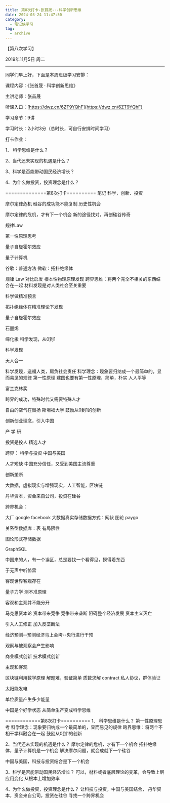 ```yaml
---
title: 第8次打卡-张首晟-·-科学创新思维
date: 2024-03-24 11:47:50
category:
  - 笔记侠学习
tag:
  - archive
---
```

【第八次学习】

2019年11月5日 周二   

----------------------------------

同学们早上好，下面是本周班级学习安排：

课程内容：《张首晟 · 科学创新思维》

主讲老师：张首晟

听课入口：[https://dwz.cn/6ZT9YQhF](https://dwz.cn/6ZT9YQhF)

学习章节：9讲

学习时长：2小时3分（总时长，可自行安排时间学习）

打卡作业：

1、 科学思维是什么？

2、当代还未实现的机遇是什么？

3、科学是否能带动国民经济增长？

4、为什么做投资，投资理念是什么？

==============第8次打卡==========
笔记
科学，创新、投资

摩尔定律危机
硅谷的成功能不能复制
历史性机会

摩尔定律的危机，才有下一个机会
新的途径找对，再创硅谷传奇

规律Law

第一性原理思考

量子自旋霍尔效应

量子计算机

谷歌：普通方法
微软：拓扑绝缘体


规律 Law
对比启发
根本性物理原理发现
跨界思维：将两个完全不相关的东西结合在一起
材料发现是对人类社会至关重要

科学做精准预言

拓扑绝缘体在精准理论下发现


量子自旋霍尔效应

石墨烯

缔化汞
科学发现，从0到1

科学发现

天人合一

科学发现，造福人类，肩负社会责任
科学理念：现象要归纳成一个最简单的，显而易见的规律
第一性原理
建国也要有第一性原理，简单，朴实
人人平等

富兰克林奖

跨界的成功，特殊时代又需要特殊人才


自由的空气在飘扬
斯坦福大学 鼓励从0到1的创新

创新创业理念，引入中国

产
学
研

投资是投人
精选人才

跨界：
科学与投资
中国与美国

人才短缺
中国充分信任，又受到美国主流尊重

创新垄断

大数据，虚拟现实与增强现实，人工智能，区块链


丹华资本，资金来自公司，投资在硅谷

跨界机会：

大厂 google facebook 
大数据真实存储数据方式：网状
图论 paygo

关系型数据库：表 有局限性

图论形式存储数据

GraphSQL

中国来的人，有一个误区，总是要找一个看得见，摸得着东西

于无声中听惊雷

客观世界客观存在

量子力学
测不准原理

客观和主观并不能分开

马克思资本论
资本带来竞争
竞争带来垄断
阻碍整个经济发展
资本主义灭亡

引入人工修正
加入反垄断法


经济预测--预测经济马上会垮--央行进行干预

观察与被观察会产生影响

商业模式创新
技术模式创新

主观和客观

区块链利用数学原理
解题难，验证简单
质数求解
contract
私人协议，群体验证

太阳能发电

单位质量产生多少能量

中国是个好学状态
从简单生产变成科学思维

============第8次打卡==========
1、 科学思维是什么？
第一性原理思考
科学理念：现象要归纳成一个最简单的，显而易见的规律
跨界思维：将两个不相干学科融合在一起
鼓励从0到1的创新

2、当代还未实现的机遇是什么？
摩尔定律的危机，才有下一个机会
拓扑绝缘体，量子计算机是一个机会
解决摩尔问题，就会成就下一个硅谷

中国与美国，科技与投资结合是下一个机会

3、科学是否能带动国民经济增长？
可以，材料或者底层理论的变革，会导致上层应用变化
从根本上增加效率

4、为什么做投资，投资理念是什么？
让科技与投资，中国与美国结合，
丹华资本，资金来自公司，投资在硅谷
寻找一个跨界机会
